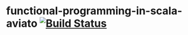# functional-programming-in-scala-aviato [![Build Status](https://travis-ci.com/ChristopherDavenport/functional-programming-in-scala-aviato.svg?branch=master)](https://travis-ci.com/ChristopherDavenport/functional-programming-in-scala-aviato)
